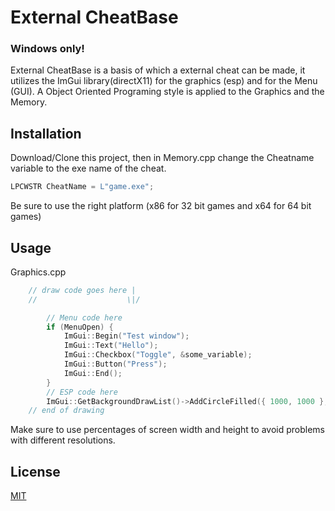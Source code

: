 # External CheatBase
### Windows only!
External CheatBase is a basis of which a external cheat can be made, it utilizes the ImGui library(directX11) for the graphics (esp) and for the Menu (GUI). A Object Oriented Programing style is applied to the Graphics and the Memory.

## Installation

Download/Clone this project, then in Memory.cpp change the Cheatname variable to the exe name of the cheat.


```cpp
LPCWSTR CheatName = L"game.exe";
```
Be sure to use the right platform (x86 for 32 bit games and x64 for 64 bit games)
## Usage
Graphics.cpp
```cpp
	// draw code goes here |
	//  				  \|/

		// Menu code here
		if (MenuOpen) {
			ImGui::Begin("Test window");
			ImGui::Text("Hello");
			ImGui::Checkbox("Toggle", &some_variable);
			ImGui::Button("Press");
			ImGui::End();
		}
		// ESP code here
		ImGui::GetBackgroundDrawList()->AddCircleFilled({ 1000, 1000 }, 100.f, ImColor(1.f, 0.f, 0.f));
	// end of drawing
```
Make sure to use percentages of screen width and height to avoid problems with different resolutions.

## License

[MIT](https://choosealicense.com/licenses/mit/)
